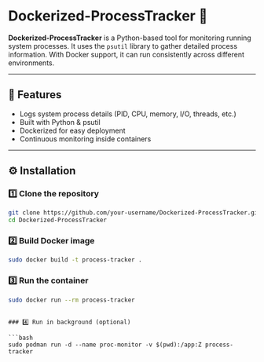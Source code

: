 # Dockerized-ProcessTracker  🐳

**Dockerized-ProcessTracker** is a Python-based tool for monitoring running system processes.
It uses the `psutil` library to gather detailed process information.
With Docker support, it can run consistently across different environments.

---

## 🚀 Features

*  Logs system process details (PID, CPU, memory, I/O, threads, etc.)
*  Built with Python & psutil
*  Dockerized for easy deployment
*  Continuous monitoring inside containers

---

## ⚙️ Installation

### 1️⃣ Clone the repository

```bash
git clone https://github.com/your-username/Dockerized-ProcessTracker.git
cd Dockerized-ProcessTracker
```

### 2️⃣ Build Docker image

```bash
sudo docker build -t process-tracker .
```

### 3️⃣ Run the container

```bash
sudo docker run --rm process-tracker
```

```

### 4️⃣ Run in background (optional)

```bash
sudo podman run -d --name proc-monitor -v $(pwd):/app:Z process-tracker
```
